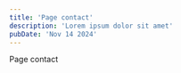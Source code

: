 ```yaml
---
title: 'Page contact'
description: 'Lorem ipsum dolor sit amet'
pubDate: 'Nov 14 2024'
---
```

Page contact